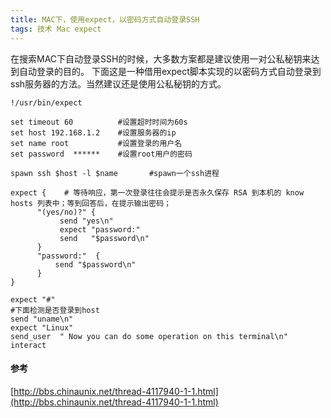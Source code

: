 ```yaml
---
title: MAC下，使用expect，以密码方式自动登录SSH
tags: 技术 Mac expect
--- 
```


在搜索MAC下自动登录SSH的时候，大多数方案都是建议使用一对公私秘钥来达到自动登录的目的。
下面这是一种借用expect脚本实现的以密码方式自动登录到ssh服务器的方法。当然建议还是使用公私秘钥的方式。

<!--more-->

    !/usr/bin/expect

    set timeout 60          #设置超时时间为60s
    set host 192.168.1.2    #设置服务器的ip
    set name root           #设置登录的用户名
    set password  ******    #设置root用户的密码

    spawn ssh $host -l $name       #spawn一个ssh进程

    expect {    # 等待响应，第一次登录往往会提示是否永久保存 RSA 到本机的 know hosts 列表中；等到回答后，在提示输出密码；
          "(yes/no)?" {
               send "yes\n"
               expect "password:"
               send   "$password\n"
          }
          "password:"  {
              send "$password\n"
          }
    }

    expect "#"
    #下面检测是否登录到host
    send "uname\n"
    expect "Linux"
    send_user  " Now you can do some operation on this terminal\n"
    interact

#### 参考
[http://bbs.chinaunix.net/thread-4117940-1-1.html](http://bbs.chinaunix.net/thread-4117940-1-1.html)
